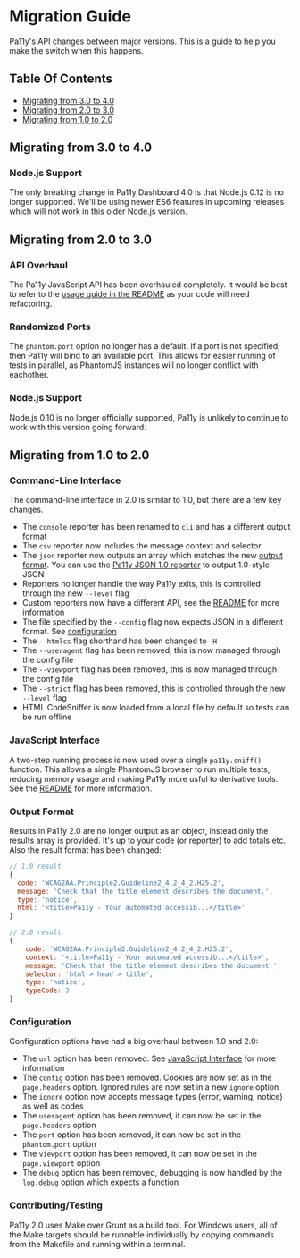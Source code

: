
Migration Guide
===============

Pa11y's API changes between major versions. This is a guide to help you make the switch when this happens.


Table Of Contents
-----------------

- [Migrating from 3.0 to 4.0](#migrating-from-30-to-40)
- [Migrating from 2.0 to 3.0](#migrating-from-20-to-30)
- [Migrating from 1.0 to 2.0](#migrating-from-10-to-20)


Migrating from 3.0 to 4.0
-------------------------

### Node.js Support

The only breaking change in Pa11y Dashboard 4.0 is that Node.js 0.12 is no longer supported. We'll be using newer ES6 features in upcoming releases which will not work in this older Node.js version.


Migrating from 2.0 to 3.0
-------------------------

### API Overhaul

The Pa11y JavaScript API has been overhauled completely. It would be best to refer to the [usage guide in the README](README.md#usage) as your code will need refactoring.

### Randomized Ports

The `phantom.port` option no longer has a default. If a port is not specified, then Pa11y will bind to an available port. This allows for easier running of tests in parallel, as PhantomJS instances will no longer conflict with eachother.

### Node.js Support

Node.js 0.10 is no longer officially supported, Pa11y is unlikely to continue to work with this version going forward.


Migrating from 1.0 to 2.0
-------------------------

### Command-Line Interface

The command-line interface in 2.0 is similar to 1.0, but there are a few key changes.

  - The `console` reporter has been renamed to `cli` and has a different output format
  - The `csv` reporter now includes the message context and selector
  - The `json` reporter now outputs an array which matches the new [output format](#output-format). You can use the [Pa11y JSON 1.0 reporter](https://github.com/pa11y/reporter-1.0-json) to output 1.0-style JSON
  - Reporters no longer handle the way Pa11y exits, this is controlled through the new `--level` flag
  - Custom reporters now have a different API, see the [README](README.md) for more information
  - The file specified by the `--config` flag now expects JSON in a different format. See [configuration](#configuration)
  - The `--htmlcs` flag shorthand has been changed to `-H`
  - The `--useragent` flag has been removed, this is now managed through the config file
  - The `--viewport` flag has been removed, this is now managed through the config file
  - The `--strict` flag has been removed, this is controlled through the new `--level` flag
  - HTML CodeSniffer is now loaded from a local file by default so tests can be run offline

### JavaScript Interface

A two-step running process is now used over a single `pa11y.sniff()` function. This allows a single PhantomJS browser to run multiple tests, reducing memory usage and making Pa11y more usful to derivative tools. See the [README](README.md) for more information.

### Output Format

Results in Pa11y 2.0 are no longer output as an object, instead only the results array is provided. It's up to your code (or reporter) to add totals etc. Also the result format has been changed:

```js
// 1.0 result
{
  code: 'WCAG2AA.Principle2.Guideline2_4.2_4_2.H25.2',
  message: 'Check that the title element describes the document.',
  type: 'notice',
  html: '<title>Pa11y - Your automated accessib...</title>'
}

// 2.0 result
{
    code: 'WCAG2AA.Principle2.Guideline2_4.2_4_2.H25.2',
    context: '<title>Pa11y - Your automated accessib...</title>',
    message: 'Check that the title element describes the document.',
    selector: 'html > head > title',
    type: 'notice',
    typeCode: 3
}
```

### Configuration

Configuration options have had a big overhaul between 1.0 and 2.0:

  - The `url` option has been removed. See [JavaScript Interface](#javascript-interface) for more information
  - The `config` option has been removed. Cookies are now set as in the `page.headers` option. Ignored rules are now set in a new `ignore` option
  - The `ignore` option now accepts message types (error, warning, notice) as well as codes
  - The `useragent` option has been removed, it can now be set in the `page.headers` option
  - The `port` option has been removed, it can now be set in the `phantom.port` option
  - The `viewport` option has been removed, it can now be set in the `page.viewport` option
  - The `debug` option has been removed, debugging is now handled by the `log.debug` option which expects a function

### Contributing/Testing

Pa11y 2.0 uses Make over Grunt as a build tool. For Windows users, all of the Make targets should be runnable individually by copying commands from the Makefile and running within a terminal.
